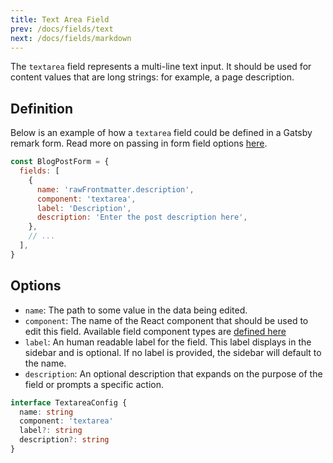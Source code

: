 ```yaml
---
title: Text Area Field
prev: /docs/fields/text
next: /docs/fields/markdown
---
```


The `textarea` field represents a multi-line text input. It should be used for content values that are long strings: for example, a page description.


## Definition

Below is an example of how a `textarea` field could be defined in a Gatsby remark form. Read more on passing in form field options [here](/docs/gatsby/markdown#customizing-remark-forms).

```javascript
const BlogPostForm = {
  fields: [
    {
      name: 'rawFrontmatter.description',
      component: 'textarea',
      label: 'Description',
      description: 'Enter the post description here',
    },
    // ...
  ],
}
```

## Options

 - `name`: The path to some value in the data being edited.
 - `component`: The name of the React component that should be used to edit this field. Available field component types are [defined here](/docs/concepts/fields#field-types)
 - `label`: An human readable label for the field. This label displays in the sidebar and is optional. If no label is provided, the sidebar will default to the name.
 - `description`: An optional description that expands on the purpose of the field or prompts a specific action.

```typescript
interface TextareaConfig {
  name: string
  component: 'textarea'
  label?: string
  description?: string
}
```
